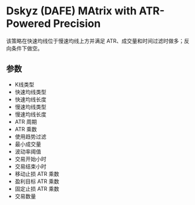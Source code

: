 # Dskyz (DAFE) MAtrix with ATR-Powered Precision

该策略在快速均线位于慢速均线上方并满足 ATR、成交量和时间过滤时做多；反向条件下做空。

## 参数
- K线类型
- 快速均线类型
- 快速均线长度
- 慢速均线类型
- 慢速均线长度
- ATR 周期
- ATR 乘数
- 使用趋势过滤
- 最小成交量
- 波动率阈值
- 交易开始小时
- 交易结束小时
- 移动止损 ATR 乘数
- 盈利目标 ATR 乘数
- 固定止损 ATR 乘数
- 交易数量
